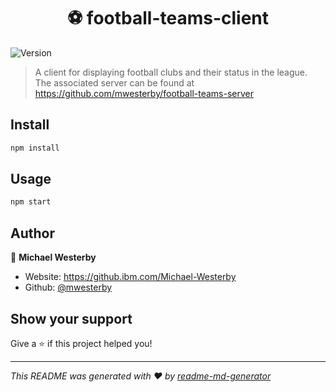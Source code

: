 <h1 align="center">⚽️ football-teams-client</h1>
<p>
  <img alt="Version" src="https://img.shields.io/badge/version-0.1.0-blue.svg?cacheSeconds=2592000" />
</p>

> A client for displaying football clubs and their status in the league. The associated server can be found at https://github.com/mwesterby/football-teams-server

## Install

```sh
npm install
```

## Usage

```sh
npm start
```

## Author

👤 **Michael Westerby**

* Website: https://github.ibm.com/Michael-Westerby
* Github: [@mwesterby](https://github.com/mwesterby)

## Show your support

Give a ⭐️ if this project helped you!

***
_This README was generated with ❤️ by [readme-md-generator](https://github.com/kefranabg/readme-md-generator)_
